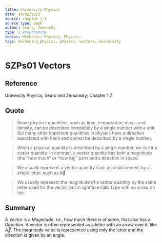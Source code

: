 ```yaml
---
title: University Physics
date: 14/02/2023
source: chapter 1.7
source_type: book 
author: Sears, Zemansky
type: 2 #sourcenote
topics: Mechanics Physics, Physics
tags: mechanics_physics, physics, vectors, university
---
```

# SZPs01 Vectors

## **Reference**
University Physics, Sears and Zemansky; Chapter 1.7.

## **Quote**
> Some physical quantities, such as time, temperature, mass, and density, can be described completely by a single number with a unit. But many other important quantities in physics have a direction associated with them and cannot be described by a single number.

> When a physical quantity is described by a single number, we call it a scalar quantity. In contrast, a vector quantity has both a magnitude (the “how much” or “how big” part) and a direction in space.

> We usually represent a vector quantity such as displacement by a single letter, such as $\vec{A}$

> We usually represent the magnitude of a vector quantity by the same letter used for the vector, but in lightface italic type with no arrow on top.

## **Summary**
A *Vector* is a *Magnitude*, i.e., how much there is of some, that also has a *Direction*. A vector is often represented as a letter with an arrow over it, like $\vec{A}$. The magnitude value is represented using only the letter and the direction is given by an angle.